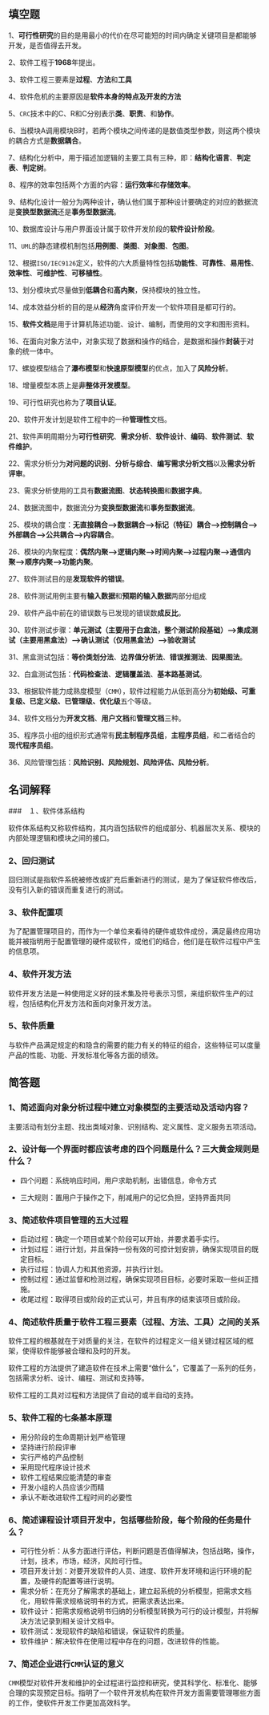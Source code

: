## 填空题

1、**可行性研究**的目的是用最小的代价在尽可能短的时间内确定关键项目是都能够开发，是否值得去开发。

2、软件工程于**1968**年提出。

3、软件工程三要素是**过程**、**方法**和**工具**

4、软件危机的主要原因是**软件本身的特点及开发的方法**

5、`CRC`技术中的C、R和C分别表示**类**、**职责**、和**协作**。

6、当模块A调用模块B时，若两个模块之间传递的是数值类型参数，则这两个模块的耦合方式是**数据耦合**。

7、结构化分析中，用于描述加逻辑的主要工具有三种，即：**结构化语言**、**判定表**、**判定树**。

8、程序的效率包括两个方面的内容：**运行效率**和**存储效率**。

9、结构化设计一般分为两种设计，确认他们属于那种设计要确定的对应的数据流是**变换型数据流**还是**事务型数据流**。

10、数据库设计与用户界面设计属于软件开发阶段的**软件设计阶段**。

11、`UML`的静态建模机制包括**用例图**、**类图**、**对象图**、**包图**。

12、根据`ISO/IEC9126`定义，软件的六大质量特性包括**功能性**、**可靠性**、**易用性**、**效率性**、**可维护性**、**可移植性**。

13、划分模块式尽量做到**低耦合**和**高内聚**，保持模块的独立性。

14、成本效益分析的目的是从**经济**角度评价开发一个软件项目是都可行的。

15、**软件文档**是用于计算机陈述功能、设计、编制，而使用的文字和图形资料。

16、在面向对象方法中，对象实现了数据和操作的结合，是数据和操作**封装**于对象的统一体中。

17、螺旋模型结合了**瀑布模型**和**快速原型模型**的优点，加入了**风险分析**。

18、增量模型本质上是**非整体开发模型**。

19、可行性研究也称为了**项目认证**。

20、软件开发计划是软件工程中的一种**管理性**文档。

21、软件声明周期分为**可行性研究**、**需求分析**、**软件设计**、**编码**、**软件测试**、**软件维护**。

22、需求分析分为**对问题的识别**、**分析与综合**、**编写需求分析文档**以及**需求分析评审**。

23、需求分析使用的工具有**数据流图**、**状态转换图**和**数据字典**。

24、数据流图中，数据流分为**变换型数据流**和**事务型数据流**。

25、模块的耦合度：**无直接耦合-->数据耦合-->标记（特征）耦合-->控制耦合-->外部耦合-->公共耦合-->内容耦合**。

26、模块的内聚程度：**偶然内聚-->逻辑内聚-->时间内聚-->过程内聚-->通信内聚-->顺序内聚-->功能内聚**。

27、软件测试目的是**发现软件的错误**。

28、软件测试用例主要有**输入数据**和**预期的输入数据**两部分组成

29、软件产品中前在的错误数与已发现的错误数**成反比**。

30、软件测试步骤：**单元测试（主要用于白盒法，整个测试阶段基础）-->集成测试（主要用黑盒法）-->确认测试（仅用黑盒法）-->验收测试**

31、黑盒测试包括：**等价类划分法**、**边界值分析法**、**错误推测法**、**因果图法**。

32、白盒测试包括：**代码检查法**、**逻辑覆盖法**、**基本路基测试**。

33、根据软件能力成熟度模型（`CMM`），软件过程能力从低到高分为**初始级、可重复级、已定义级、已管理级、优化级**五个等级。

34、软件文档分为**开发文档**、**用户文档**和**管理文档**三种。

35、程序员小组的组织形式通常有**民主制程序员组**，**主程序员组**，和二者结合的**现代程序员组**。

36、风险管理包括：**风险识别、风险规划、风险评估、风险分析**。

## 名词解释

###　１、软件体系结构

软件体系结构又称软件结构，其内涵包括软件的组成部分、机器层次关系、模块的内部处理逻辑和模块之间的接口。

### 2、回归测试

回归测试是指软件系统被修改或扩充后重新进行的测试，是为了保证软件修改后，没有引入新的错误而重复进行的测试。

### 3、软件配置项

为了配置管理项目的，而作为一个单位来看待的硬件或软件成份，满足最终应用功能并被指明用于配置管理的硬件或软件，或他们的结合，他们是在软件过程中产生的信息项。

### 4、软件开发方法

软件开发方法是一种使用定义好的技术集及符号表示习惯，来组织软件生产的过程，包括结构化开发方法和面向对象开发方法。

### 5、软件质量

与软件产品满足规定的和隐含的需要的能力有关的特征的组合，这些特征可以度量产品的性能、功能、开发标准化等各方面的绩效。

## 简答题

### 1、简述面向对象分析过程中建立对象模型的主要活动及活动内容？

主要活动有划分主题、找出类域对象、识别结构、定义属性、定义服务五项活动。

### 2、设计每一个界面时都应该考虑的四个问题是什么？三大黄金规则是什么？

* 四个问题：系统响应时间，用户求助机制，出错信息，命令方式

* 三大规则：置用户于操作之下，削减用户的记忆负担，坚持界面共同

### 3、简述软件项目管理的五大过程

* 启动过程：确定一个项目或某个阶段可以开始，并要求着手实行。
* 计划过程：进行计划，并且保持一份有效的可控计划安排，确保实现项目的既定目标。
* 执行过程：协调人力和其他资源，并执行计划。
* 控制过程：通过监督和检测过程，确保实现项目目标，必要时采取一些纠正措施。
* 收尾过程：取得项目或阶段的正式认可，并且有序的结束该项目或阶段。

### 4、简述软件质量于软件工程三要素（过程、方法、工具）之间的关系

软件工程的根基就在于对质量的关注，在软件的过程定义一组关键过程区域的框架，使得软件能够被合理和及时的开发。

软件工程的方法提供了建造软件在技术上需要“做什么”，它覆盖了一系列的任务，包括需求分析、设计、编程、测试和支持等。

软件工程的工具对过程和方法提供了自动的或半自动的支持。

### 5、软件工程的七条基本原理

* 用分阶段的生命周期计划严格管理
* 坚持进行阶段评审
* 实行严格的产品控制
* 采用现代程序设计技术
* 软件工程结果应能清楚的审查
* 开发小组的人员应该少而精
* 承认不断改进软件工程时间的必要性

### 6、简述课程设计项目开发中，包括哪些阶段，每个阶段的任务是什么？

* 可行性分析：从多方面进行评估，判断问题是否值得解决，包括战略，操作，计划，技术，市场，经济，风险可行性。
* 项目开发计划：对要开发软件的人员、进度、软件开发环境和运行环境的配置，及硬件的配置等进行说明。
* 需求分析：在充分了解需求的基础上，建立起系统的分析模型，把需求文档化，用软件需求规格说明书的方式，把需求表达出来。
* 软件设计：把需求规格说明书归纳的分析模型转换为可行的设计模型，并将解决方法记录到相关设计文档中。
* 软件测试：发现软件的缺陷和错误，保证软件的质量。
* 软件维护：解决软件在使用过程中存在的问题，改进软件的性能。

### 7、简述企业进行`CMM`认证的意义

`CMM`模型对软件开发和维护的全过程进行监控和研究，使其科学化、标准化、能够合理的实现预定目标。指明了一个软件开发机构在软件开发方面需要管理哪些方面的工作，使软件开发工作更加高效科学。